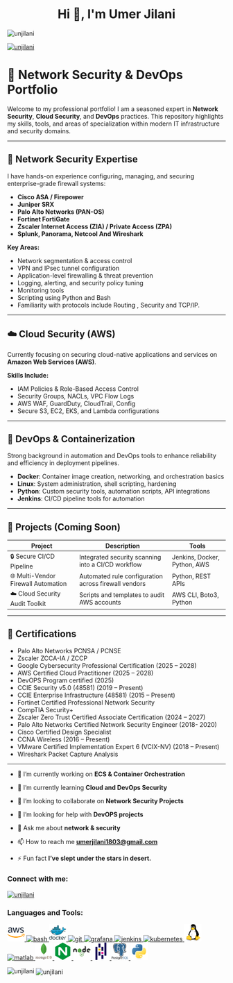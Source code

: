 <h1 align="center">Hi 👋, I'm Umer Jilani</h1>

<p align="left"> <img src="https://komarev.com/ghpvc/?username=unjilani&label=Profile%20views&color=0e75b6&style=flat" alt="unjilani" /> </p>

<p align="left"> <a href="https://github.com/ryo-ma/github-profile-trophy"><img src="https://github-profile-trophy.vercel.app/?username=unjilani" alt="unjilani" /></a> </p>

# 💼 Network Security & DevOps Portfolio

Welcome to my professional portfolio! I am a seasoned expert in **Network Security**, **Cloud Security**, and **DevOps** practices. This repository highlights my skills, tools, and areas of specialization within modern IT infrastructure and security domains.

---

## 🔐 Network Security Expertise

I have hands-on experience configuring, managing, and securing enterprise-grade firewall systems:

- **Cisco ASA / Firepower**
- **Juniper SRX**
- **Palo Alto Networks (PAN-OS)**
- **Fortinet FortiGate**
- **Zscaler Internet Access (ZIA) / Private Access (ZPA)**
- **Splunk, Panorama, Netcool And Wireshark**

**Key Areas:**
- Network segmentation & access control
- VPN and IPsec tunnel configuration
- Application-level firewalling & threat prevention
- Logging, alerting, and security policy tuning
- Monitoring tools
- Scripting using Python and Bash
- Familiarity with protocols include Routing , Security and TCP/IP.
---

## ☁️ Cloud Security (AWS)

Currently focusing on securing cloud-native applications and services on **Amazon Web Services (AWS)**.

**Skills Include:**
- IAM Policies & Role-Based Access Control
- Security Groups, NACLs, VPC Flow Logs
- AWS WAF, GuardDuty, CloudTrail, Config
- Secure S3, EC2, EKS, and Lambda configurations

---

## 🐳 DevOps & Containerization

Strong background in automation and DevOps tools to enhance reliability and efficiency in deployment pipelines.

- **Docker**: Container image creation, networking, and orchestration basics
- **Linux**: System administration, shell scripting, hardening
- **Python**: Custom security tools, automation scripts, API integrations
- **Jenkins**: CI/CD pipeline tools for automation 

---

## 📂 Projects (Coming Soon)

| Project | Description | Tools |
|--------|-------------|-------|
| 🔒 Secure CI/CD Pipeline | Integrated security scanning into a CI/CD workflow | Jenkins, Docker, Python, AWS |
| 🌐 Multi-Vendor Firewall Automation | Automated rule configuration across firewall vendors | Python, REST APIs |
| ☁️ Cloud Security Audit Toolkit | Scripts and templates to audit AWS accounts | AWS CLI, Boto3, Python |

---

## 📜 Certifications

- Palo Alto Networks PCNSA / PCNSE
- Zscaler ZCCA-IA / ZCCP
- Google Cybersecurity Professional Certification (2025 – 2028)
- AWS Certified Cloud Practitioner (2025 – 2028)
- DevOPS Program certified (2025)
- CCIE Security v5.0 (48581) (2019 – Present)
- CCIE Enterprise Infrastructure (48581) (2015 – Present)
- Fortinet Certified Professional Network Security
- CompTIA Security+
- Zscaler Zero Trust Certified Associate Certification (2024 – 2027)
- Palo Alto Networks Certified Network Security Engineer (2018- 2020)
- Cisco Certified Design Specialist
- CCNA Wireless (2016 – Present)
- VMware Certified Implementation Expert 6 (VCIX-NV) (2018 – Present)
- Wireshark Packet Capture Analysis


---

- 🔭 I’m currently working on **ECS & Container Orchestration**

- 🌱 I’m currently learning **Cloud and DevOps Security**

- 👯 I’m looking to collaborate on **Network Security Projects**

- 🤝 I’m looking for help with **DevOPS projects**

- 💬 Ask me about **network & security**

- 📫 How to reach me **umerjilani1803@gmail.com**

- ⚡ Fun fact **I’ve slept under the stars in desert.**

<h3 align="left">Connect with me:</h3>
<p align="left">
<a href="https://linkedin.com/in/umerjilani" target="blank"><img align="center" src="https://raw.githubusercontent.com/rahuldkjain/github-profile-readme-generator/master/src/images/icons/Social/linked-in-alt.svg" alt="unjilani" height="30" width="40" /></a>
</p>

<h3 align="left">Languages and Tools:</h3>
<p align="left"> <a href="https://aws.amazon.com" target="_blank" rel="noreferrer"> <img src="https://raw.githubusercontent.com/devicons/devicon/master/icons/amazonwebservices/amazonwebservices-original-wordmark.svg" alt="aws" width="40" height="40"/> </a> <a href="https://www.gnu.org/software/bash/" target="_blank" rel="noreferrer"> <img src="https://www.vectorlogo.zone/logos/gnu_bash/gnu_bash-icon.svg" alt="bash" width="40" height="40"/> </a> <a href="https://www.docker.com/" target="_blank" rel="noreferrer"> <img src="https://raw.githubusercontent.com/devicons/devicon/master/icons/docker/docker-original-wordmark.svg" alt="docker" width="40" height="40"/> </a> <a href="https://git-scm.com/" target="_blank" rel="noreferrer"> <img src="https://www.vectorlogo.zone/logos/git-scm/git-scm-icon.svg" alt="git" width="40" height="40"/> </a> <a href="https://grafana.com" target="_blank" rel="noreferrer"> <img src="https://www.vectorlogo.zone/logos/grafana/grafana-icon.svg" alt="grafana" width="40" height="40"/> </a> <a href="https://www.jenkins.io" target="_blank" rel="noreferrer"> <img src="https://www.vectorlogo.zone/logos/jenkins/jenkins-icon.svg" alt="jenkins" width="40" height="40"/> </a> <a href="https://kubernetes.io" target="_blank" rel="noreferrer"> <img src="https://www.vectorlogo.zone/logos/kubernetes/kubernetes-icon.svg" alt="kubernetes" width="40" height="40"/> </a> <a href="https://www.linux.org/" target="_blank" rel="noreferrer"> <img src="https://raw.githubusercontent.com/devicons/devicon/master/icons/linux/linux-original.svg" alt="linux" width="40" height="40"/> </a> <a href="https://www.mathworks.com/" target="_blank" rel="noreferrer"> <img src="https://upload.wikimedia.org/wikipedia/commons/2/21/Matlab_Logo.png" alt="matlab" width="40" height="40"/> </a> <a href="https://www.mongodb.com/" target="_blank" rel="noreferrer"> <img src="https://raw.githubusercontent.com/devicons/devicon/master/icons/mongodb/mongodb-original-wordmark.svg" alt="mongodb" width="40" height="40"/> </a> <a href="https://www.nginx.com" target="_blank" rel="noreferrer"> <img src="https://raw.githubusercontent.com/devicons/devicon/master/icons/nginx/nginx-original.svg" alt="nginx" width="40" height="40"/> </a> <a href="https://nodejs.org" target="_blank" rel="noreferrer"> <img src="https://raw.githubusercontent.com/devicons/devicon/master/icons/nodejs/nodejs-original-wordmark.svg" alt="nodejs" width="40" height="40"/> </a> <a href="https://pandas.pydata.org/" target="_blank" rel="noreferrer"> <img src="https://raw.githubusercontent.com/devicons/devicon/2ae2a900d2f041da66e950e4d48052658d850630/icons/pandas/pandas-original.svg" alt="pandas" width="40" height="40"/> </a> <a href="https://www.postgresql.org" target="_blank" rel="noreferrer"> <img src="https://raw.githubusercontent.com/devicons/devicon/master/icons/postgresql/postgresql-original-wordmark.svg" alt="postgresql" width="40" height="40"/> </a> <a href="https://www.python.org" target="_blank" rel="noreferrer"> <img src="https://raw.githubusercontent.com/devicons/devicon/master/icons/python/python-original.svg" alt="python" width="40" height="40"/> </a> </p>

<p><img align="left" src="https://github-readme-stats.vercel.app/api/top-langs?username=unjilani&show_icons=true&locale=en&layout=compact" alt="unjilani" /></p>

<p>&nbsp;<img align="center" src="https://github-readme-stats.vercel.app/api?username=unjilani&show_icons=true&locale=en" alt="unjilani" /></p>
